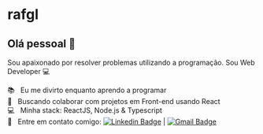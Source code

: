 # rafgl

## Olá pessoal 👋
Sou apaixonado por resolver problemas utilizando a programação.
Sou Web Developer 💻

  📚 &nbsp; Eu me divirto enquanto aprendo a programar
 <br/> :purple_heart: &nbsp; Buscando colaborar com projetos em Front-end usando React
 <br/> :computer: &nbsp; Minha stack: ReactJS, Node.js & Typescript
 <br/> :email: &nbsp; Entre em contato comigo: [![Linkedin Badge](https://img.shields.io/badge/-rafgl-blue?style=flat-square&logo=Linkedin&logoColor=white&link=https://www.linkedin.com/in/tgmarinho/)](www.linkedin.com/in/rafgls) 
| 
[![Gmail Badge](https://img.shields.io/badge/-rafael.luan.gaedke@hotmail.com-c14438?style=flat-square&logo=Gmail&logoColor=white&link=mailto:tgmarinho@gmail.com)](mailto:rafael.luan.gaedke@hotmail.com)
